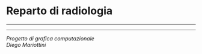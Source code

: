# Reparto di radiologia
__________________________
__________________________
*Progetto di grafica computazionale* 	
*Diego Mariottini*			

